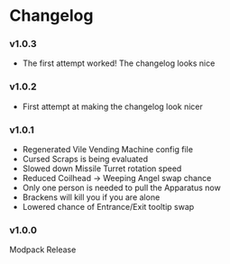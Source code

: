 # Changelog

### v1.0.3

- The first attempt worked! The changelog looks nice

### v1.0.2

- First attempt at making the changelog look nicer

### v1.0.1

- Regenerated Vile Vending Machine config file
- Cursed Scraps is being evaluated
- Slowed down Missile Turret rotation speed
- Reduced Coilhead -> Weeping Angel swap chance
- Only one person is needed to pull the Apparatus now
- Brackens will kill you if you are alone
- Lowered chance of Entrance/Exit tooltip swap

### v1.0.0

Modpack Release